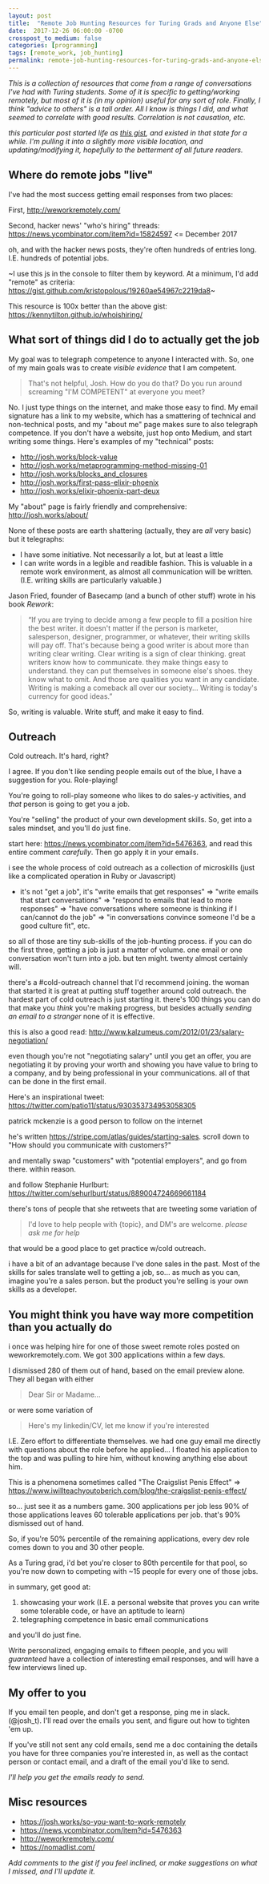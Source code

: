 ```yaml
---
layout: post
title:  "Remote Job Hunting Resources for Turing Grads and Anyone Else"
date:  2017-12-26 06:00:00 -0700
crosspost_to_medium: false
categories: [programming]
tags: [remote_work, job_hunting]
permalink: remote-job-hunting-resources-for-turing-grads-and-anyone-else
---
```


_This is a collection of resources that come from a range of conversations I've had with Turing students. Some of it is specific to getting/working remotely, but most of it is (in my opinion) useful for any sort of role. Finally, I think "advice to others" is a tall order. All I know is things I did, and what seemed to correlate with good results. Correlation is not causation, etc._

_this particular post started life as [this gist](https://gist.github.com/josh-works/2e6e1a8934df6a566f5c1a56d8f6ddc6), and existed in that state for a while. I'm pulling it into a slightly more visible location, and updating/modifying it, hopefully to the betterment of all future readers._

## Where do remote jobs "live"

I've had the most success getting email responses from two places:

First, http://weworkremotely.com/

Second, hacker news' "who's hiring" threads: https://news.ycombinator.com/item?id=15824597 <= December 2017

oh, and with the hacker news posts, they're often hundreds of entries long. I.E. hundreds of potential jobs.

~I use this js in the console to filter them by keyword. At a minimum, I'd add "remote" as criteria: https://gist.github.com/kristopolous/19260ae54967c2219da8~

This resource is 100x better than the above gist: https://kennytilton.github.io/whoishiring/

## What sort of things did I do to actually get the job

My goal was to telegraph competence to anyone I interacted with. So, one of my main goals was to create _visible evidence_ that I am competent. 

> That's not helpful, Josh. How do you do that? Do you run around screaming "I'M COMPETENT" at everyone you meet?

<!--more-->

No. I just type things on the internet, and make those easy to find. My email signature has a link to my website, which has a smattering of technical and non-technical posts, and my "about me" page makes sure to also telegraph competence. If you don't have a website, just hop onto Medium, and start writing some things. Here's examples of my "technical" posts:

- http://josh.works/block-value
- http://josh.works/metaprogramming-method-missing-01
- http://josh.works/blocks_and_closures
- http://josh.works/first-pass-elixir-phoenix
- http://josh.works/elixir-phoenix-part-deux

My "about" page is fairly friendly and comprehensive: http://josh.works/about/

None of these posts are earth shattering (actually, they are *all* very basic) but it telegraphs:

- I have some initiative. Not necessarily a lot, but at least a little
- I can write words in a legible and readible fashion. This is valuable in a remote work environment, as almost all communication will be written. (I.E. writing skills are particularly valuable.)

Jason Fried, founder of Basecamp (and a bunch of other stuff) wrote in his book _Rework_:
> “If you are trying to decide among a few people to fill a position hire the best writer. it doesn't matter if the person is marketer, salesperson, designer, programmer, or whatever, their writing skills will pay off. That's because being a good writer is about more than writing clear writing. Clear writing is a sign of clear thinking. great writers know how to communicate. they make things easy to understand. they can put themselves in someone else's shoes. they know what to omit. And those are qualities you want in any candidate. Writing is making a comeback all over our society... Writing is today's currency for good ideas.” 

So, writing is valuable. Write stuff, and make it easy to find. 

## Outreach

Cold outreach. It's hard, right? 

I agree. If you don't like sending people emails out of the blue, I have a suggestion for you. Role-playing!

You're going to roll-play someone who likes to do sales-y activities, and _that_ person is going to get you a job.

You're "selling" the product of your own development skills. So, get into a sales mindset, and you'll do just fine.

start here: https://news.ycombinator.com/item?id=5476363, and read this entire comment _carefully_. Then go apply it in your emails. 

i see the whole process of cold outreach as a collection of microskills (just like a complicated operation in Ruby or Javascript)
- it's not "get a job", it's "write emails that get responses" => "write emails that start conversations" => "respond to emails that lead to more responses" => "have conversations where someone is thinking if I can/cannot do the job" => "in conversations convince someone I'd be a good culture fit", etc.

so all of those are tiny sub-skills of the job-hunting process. if you can do the first three, getting a job is just a matter of volume. one email or one conversation won't turn into a job. but ten might.
twenty almost certainly will.

there's a #cold-outreach channel that I'd recommend joining. the woman that started it is great at putting stuff together around cold outreach. the hardest part of cold outreach is just starting it. there's 100 things you can do that make you *think* you're making progress, but besides actually _sending an email to a stranger_ none of it is effective.

this is also a good read: http://www.kalzumeus.com/2012/01/23/salary-negotiation/

even though you're not "negotiating salary" until you get an offer, you are negotiating it by proving your worth and showing you have value to bring to a company, and by being professional in your communications. all of that can be done in the first email.

Here's an inspirational tweet: https://twitter.com/patio11/status/930353734953058305

patrick mckenzie is a good person to follow on the internet

he's written https://stripe.com/atlas/guides/starting-sales. scroll down to "How should you communicate with customers?"

and mentally swap "customers" with "potential employers", and go from there. within reason.

and follow Stephanie Hurlburt: https://twitter.com/sehurlburt/status/889004724669661184

there's tons of people that she retweets that are tweeting some variation of
> I'd love to help people with {topic}, and DM's are welcome. _please ask me for help_

that would be a good place to get practice w/cold outreach.

i have a bit of an advantage because I've done sales in the past. Most of the skills for sales translate well to getting a job, so... as much as you can, imagine you're a sales person. but the product you're selling is your own skills as a developer.

## You might think you have way more competition than you actually do

i once was helping hire for one of those sweet remote roles posted on weworkremotely.com. We got 300 applications within a few days.

I dismissed 280 of them out of hand, based on the email preview alone. They all began with either 

> Dear Sir or Madame...

or were some variation of 

> Here's my linkedin/CV, let me know if you're interested

I.E. Zero effort to differentiate themselves. we had one guy email me directly with questions about the role before he applied...
I floated his application to the top and was pulling to hire him, without knowing anything else about him.

This is a phenomena sometimes called "The Craigslist Penis Effect" => https://www.iwillteachyoutoberich.com/blog/the-craigslist-penis-effect/

so... just see it as a numbers game. 300 applications per job less 90% of those applications leaves 60 tolerable applications per job. that's 90% dismissed out of hand. 

So, if you're 50% percentile of the remaining applications, every dev role comes down to you and 30 other people.

As a Turing grad, i'd bet you're closer to 80th percentile for that pool, so you're now down to competing with ~15 people for every one of those jobs.

in summary, get good at:
1. showcasing your work (I.E. a personal website that proves you can write some tolerable code, or have an aptitude to learn)
2. telegraphing competence in basic email communications

and you'll do just fine. 

Write personalized, engaging emails to fifteen people, and you will *guaranteed* have a collection of interesting email responses, and will have a few interviews lined up. 

## My offer to you

If you email ten people, and don't get a response, ping me in slack. (@josh_t). I'll read over the emails you sent, and figure out how to tighten 'em up. 

If you've still not sent any cold emails, send me a doc containing the details you have for three companies you're interested in, as well as the contact person or contact email, and a draft of the email you'd like to send. 

_I'll help you get the emails ready to send_. 


## Misc resources

- https://josh.works/so-you-want-to-work-remotely
- https://news.ycombinator.com/item?id=5476363
- http://weworkremotely.com/
- https://nomadlist.com/

_Add comments to the gist if you feel inclined, or make suggestions on what I missed, and I'll update it._
